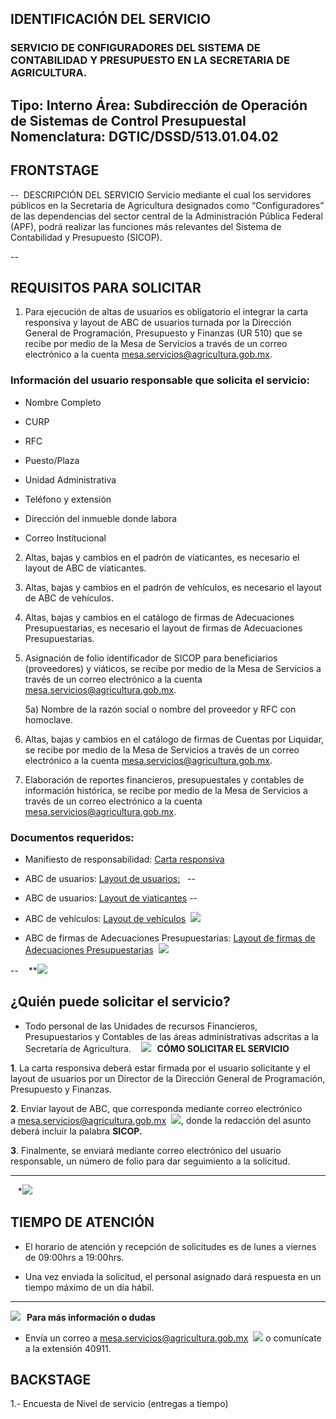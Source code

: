 ## IDENTIFICACIÓN DEL SERVICIO
### SERVICIO DE CONFIGURADORES DEL SISTEMA DE CONTABILIDAD Y PRESUPUESTO EN LA SECRETARIA DE AGRICULTURA.
Tipo: Interno
Área: Subdirección de Operación de Sistemas de Control Presupuestal
Nomenclatura: DGTIC/DSSD/513.01.04.02
--
## FRONTSTAGE
--
 DESCRIPCIÓN DEL SERVICIO
Servicio mediante el cual los servidores públicos en la Secretaria de Agricultura designados como “Configuradores” de las dependencias del sector central de la Administración Pública Federal (APF), podrá realizar las funciones más relevantes del Sistema de Contabilidad y Presupuesto (SICOP).

--



## REQUISITOS PARA SOLICITAR
1) Para ejecución de altas de usuarios es obligatorio el integrar la carta responsiva y layout de ABC de usuarios turnada por la Dirección General de Programación, Presupuesto y Finanzas (UR 510) que se recibe por medio de la Mesa de Servicios a través de un correo electrónico a la cuenta mesa.servicios@agricultura.gob.mx.
### Información del usuario responsable que solicita el servicio:
- Nombre Completo

- CURP 

- RFC

- Puesto/Plaza

- Unidad Administrativa

- Teléfono y extensión

- Dirección del inmueble donde labora

- Correo Institucional

2) Altas, bajas y cambios en el padrón de viaticantes, es necesario el layout de ABC de viaticantes.

3) Altas, bajas y cambios en el padrón de vehículos, es necesario el layout de ABC de vehículos.

4) Altas, bajas y cambios en el catálogo de firmas de Adecuaciones Presupuestarias, es necesario el layout de firmas de Adecuaciones Presupuestarias.

5) Asignación  de folio identificador de SICOP para beneficiarios (proveedores) y viáticos, se recibe por medio de la Mesa de Servicios a través de un correo electrónico a la cuenta mesa.servicios@agricultura.gob.mx.
    
    5a) Nombre de la razón social o nombre del proveedor y RFC con homoclave.

6) Altas, bajas y cambios en el catálogo de firmas de Cuentas por Liquidar, se recibe por medio de la Mesa de Servicios a través de un correo electrónico a la cuenta mesa.servicios@agricultura.gob.mx.

7) Elaboración de reportes financieros, presupuestales y contables de información histórica, se recibe por medio de la Mesa de Servicios a través de un correo electrónico a la cuenta mesa.servicios@agricultura.gob.mx.

### Documentos requeridos:
- Manifiesto de responsabilidad: [Carta responsiva](https://docs.google.com/document/d/1HH1tIo1WJ1A0SdRRofnjgWICBSQobGFI/edit?usp=drive_link&ouid=109952300900615467549&rtpof=true&sd=true](https://docs.google.com/document/d/1HH1tIo1WJ1A0SdRRofnjgWICBSQobGFI/edit?usp=drive_link&ouid=109952300900615467549&rtpof=true&sd=true))  

- ABC de usuarios: [Layout de usuarios:](https://docs.google.com/document/d/1HH1tIo1WJ1A0SdRRofnjgWICBSQobGFI/edit?usp=drive_link&ouid=109952300900615467549&rtpof=true&sd=true](https://docs.google.com/document/d/1HH1tIo1WJ1A0SdRRofnjgWICBSQobGFI/edit?usp=drive_link&ouid=109952300900615467549&rtpof=true&sd=true))  
--
- ABC de usuarios: [Layout de viaticantes](https://docs.google.com/spreadsheets/d/11F26M4w7knHbyEhyBojyHCGRbRoWOPhc/edit?usp=drive_link&ouid=109952300900615467549&rtpof=true&sd=true](https://docs.google.com/spreadsheets/d/11F26M4w7knHbyEhyBojyHCGRbRoWOPhc/edit?usp=drive_link&ouid=109952300900615467549&rtpof=true&sd=true))
--
- ABC de vehículos: [Layout de vehículos](https://docs.google.com/spreadsheets/d/1MIVSN9EAw6E4g70M705p7LVD_GTpxqGJ/edit?usp=drive_link&ouid=109952300900615467549&rtpof=true&sd=true)  [![](https://intranet.agricultura.gob.mx/sites/default/files/intranet/images/servicios_dgtic/bullets/btn_descarga.png)](https://docs.google.com/spreadsheets/d/1MIVSN9EAw6E4g70M705p7LVD_GTpxqGJ/edit?usp=drive_link&ouid=109952300900615467549&rtpof=true&sd=true)
- ABC de firmas de Adecuaciones Presupuestarias: [Layout de firmas de Adecuaciones Presupuestarias](https://docs.google.com/spreadsheets/d/16YP3nGGqFjXU_H0rZAwIXOJ1b8QM9RhI/edit?usp=drive_link&ouid=109952300900615467549&rtpof=true&sd=true)  [![](https://intranet.agricultura.gob.mx/sites/default/files/intranet/images/servicios_dgtic/bullets/btn_descarga.png)](https://docs.google.com/spreadsheets/d/16YP3nGGqFjXU_H0rZAwIXOJ1b8QM9RhI/edit?usp=drive_link&ouid=109952300900615467549&rtpof=true&sd=true)

--
   **![](https://intranet.agricultura.gob.mx/sites/default/files/intranet/images/plantilla/gris-quien.png)   
## ¿Quién puede solicitar el servicio?
- Todo personal de las Unidades de recursos Financieros, Presupuestarios y Contables de las áreas administrativas adscritas a la Secretaría de Agricultura.
   **![](https://intranet.agricultura.gob.mx/sites/default/files/intranet/images/plantilla/gris-como.png)   CÓMO SOLICITAR EL SERVICIO**

**1**. La carta responsiva deberá estar firmada por el usuario solicitante y el layout de usuarios por un Director de la Dirección General de Programación, Presupuesto y Finanzas.

**2**. Enviar layout de ABC, que corresponda  mediante correo electrónico a [mesa.servicios@agricultura.gob.mx](mailto:mesa.servicios@agricultura.gob.mx)  **[![](https://intranet.agricultura.gob.mx/sites/default/files/intranet/images/servicios_dgtic/bullets/btn_ventana.png)](mailto:mesa.servicios@agricultura.gob.mx)**, donde la redacción del asunto deberá incluir la palabra **SICOP.**

**3**. Finalmente, se enviará mediante correo electrónico del usuario responsable, un número de folio para dar seguimiento a la solicitud.

---

   *![](https://intranet.agricultura.gob.mx/sites/default/files/intranet/images/plantilla/gris-tiempo.png)  
   
## TIEMPO DE ATENCIÓN

- El horario de atención y recepción de solicitudes es de lunes a viernes de 09:00hrs a 19:00hrs.

- Una vez enviada la solicitud, el personal asignado dará respuesta en un tiempo máximo  de un día hábil.

---

**![](https://intranet.agricultura.gob.mx/sites/default/files/intranet/images/plantilla/gris-quien.png)   Para más información o dudas**
- Envía un correo a [mesa.servicios@agricultura.gob.mx](mailto:mesa.servicios@agricultura.gob.mx)  **[![](https://intranet.agricultura.gob.mx/sites/default/files/intranet/images/servicios_dgtic/bullets/btn_ventana.png)](mailto:mesa.servicios@agricultura.gob.mx)** o comunícate a la extensión 40911.


## BACKSTAGE

1.- Encuesta de Nivel de servicio (entregas a tiempo)

